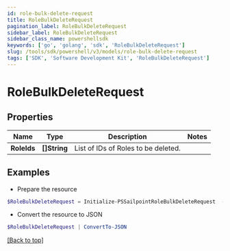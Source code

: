 ```yaml
---
id: role-bulk-delete-request
title: RoleBulkDeleteRequest
pagination_label: RoleBulkDeleteRequest
sidebar_label: RoleBulkDeleteRequest
sidebar_class_name: powershellsdk
keywords: ['go', 'golang', 'sdk', 'RoleBulkDeleteRequest'] 
slug: /tools/sdk/powershell/v3/models/role-bulk-delete-request
tags: ['SDK', 'Software Development Kit', 'RoleBulkDeleteRequest']
---
```



# RoleBulkDeleteRequest

## Properties

Name | Type | Description | Notes
------------ | ------------- | ------------- | -------------
**RoleIds** |  **[]String** | List of IDs of Roles to be deleted. | 

## Examples

- Prepare the resource
```powershell
$RoleBulkDeleteRequest = Initialize-PSSailpointRoleBulkDeleteRequest  -RoleIds [2c9180847812e0b1017817051919ecca, 2c9180887812e0b201781e129f151816]
```

- Convert the resource to JSON
```powershell
$RoleBulkDeleteRequest | ConvertTo-JSON
```


[[Back to top]](#) 

